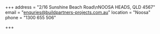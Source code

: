 +++
address = "2/16 Sunshine Beach Road\nNOOSA HEADS, QLD 4567"
email = "enquries@buildpartners-projects.com.au"
location = "Noosa"
phone = "1300 655 506"

+++
